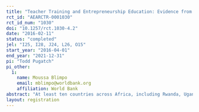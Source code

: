 ```yaml
---
title: "Teacher Training and Entrepreneurship Education: Evidence from a Curriculum Reform in Rwanda"
rct_id: "AEARCTR-0001030"
rct_id_num: "1030"
doi: "10.1257/rct.1030-4.2"
date: "2016-02-11"
status: "completed"
jel: "I25, I28, J24, L26, O15"
start_year: "2016-04-01"
end_year: "2021-12-31"
pi: "Todd Pugatch"
pi_other:
  1:
    name: Moussa Blimpo
    email: mblimpo@worldbank.org
    affiliation: World Bank
abstract: "At least ten countries across Africa, including Rwanda, Uganda, Zambia and Namibia, are currently undergoing secondary curriculum reforms to teach youth the skills they need to succeed after school. Yet many of these reforms are not effective due to implementation challenges, particularly the prevalence of traditional rote-memorization pedagogy. This study will examine pedagogy-targeted curriculum reform and teacher training in the delivery of Rwanda’s revised secondary school entrepreneurship curriculum, to be introduced in 2016. A subset of schools will be randomly selected to receive two years of ongoing teacher training on the curriculum. A control group will receive the curriculum only. The study will measure impact on student academic and life outcomes over a period of three years. The results will inform government efforts to implement competency-based curriculum reforms in secondary schools across Africa."
layout: registration
---
```


